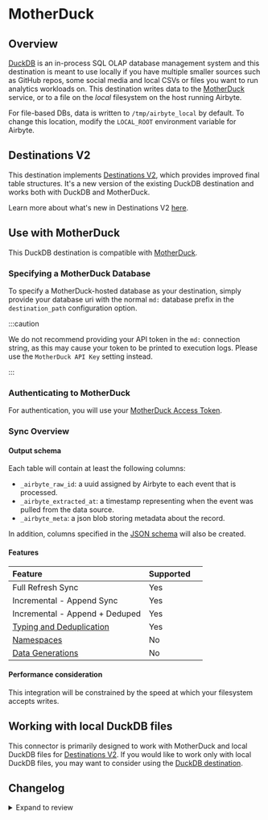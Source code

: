 # MotherDuck

## Overview

[DuckDB](https://duckdb.org/) is an in-process SQL OLAP database management system and this destination is meant to use locally if you have multiple smaller sources such as GitHub repos, some social media and local CSVs or files you want to run analytics workloads on. This destination writes data to the [MotherDuck](https://motherduck.com) service, or to a file on the _local_ filesystem on the host running Airbyte.

For file-based DBs, data is written to `/tmp/airbyte_local` by default. To change this location, modify the `LOCAL_ROOT` environment variable for Airbyte.

## Destinations V2

<!-- dummy-change. revert me... -->

This destination implements [Destinations V2](/release_notes/upgrading_to_destinations_v2/#what-is-destinations-v2), which provides improved final table structures. It's a new version of the existing DuckDB destination and works both with DuckDB and MotherDuck.

Learn more about what's new in Destinations V2 [here](/platform/using-airbyte/core-concepts/typing-deduping).

## Use with MotherDuck

This DuckDB destination is compatible with [MotherDuck](https://motherduck.com).

### Specifying a MotherDuck Database

To specify a MotherDuck-hosted database as your destination, simply provide your database uri with the normal `md:` database prefix in the `destination_path` configuration option.

:::caution

We do not recommend providing your API token in the `md:` connection string, as this may cause your token to be printed to execution logs. Please use the `MotherDuck API Key` setting instead.

:::

### Authenticating to MotherDuck

<FieldAnchor field="motherduck_api_key">

For authentication, you will use your [MotherDuck Access Token](https://motherduck.com/docs/key-tasks/authenticating-and-connecting-to-motherduck/authenticating-to-motherduck/#creating-an-access-token).

</FieldAnchor>

### Sync Overview

#### Output schema

Each table will contain at least the following columns:

- `_airbyte_raw_id`: a uuid assigned by Airbyte to each event that is processed.
- `_airbyte_extracted_at`: a timestamp representing when the event was pulled from the data source.
- `_airbyte_meta`: a json blob storing metadata about the record.

In addition, columns specified in the [JSON schema](https://docs.airbyte.com/connector-development/schema-reference) will also be created.

#### Features

| Feature                                                                  | Supported |     |
| :----------------------------------------------------------------------- | :-------- | :-- |
| Full Refresh Sync                                                        | Yes       |     |
| Incremental - Append Sync                                                | Yes       |     |
| Incremental - Append + Deduped                                           | Yes       |     |
| [Typing and Deduplication](/platform/using-airbyte/core-concepts/typing-deduping) | Yes       |     |
| [Namespaces](/platform/using-airbyte/core-concepts/namespaces)                    | No        |     |
| [Data Generations](/platform/operator-guides/refreshes#data-generations)          | No        |     |

#### Performance consideration

This integration will be constrained by the speed at which your filesystem accepts writes.

## Working with local DuckDB files

This connector is primarily designed to work with MotherDuck and local DuckDB files for [Destinations V2](/release_notes/upgrading_to_destinations_v2/#what-is-destinations-v2). If you would like to work only with local DuckDB files, you may want to consider using the [DuckDB destination](https://docs.airbyte.com/integrations/destinations/duckdb).

## Changelog

<details>
  <summary>Expand to review</summary>

| Version | Date       | Pull Request                                             | Subject                                                                                                                          |
| :------ | :--------- | :------------------------------------------------------- | :------------------------------------------------------------------------------------------------------------------------------- |
| 0.1.19 | 2025-05-25 | [60905](https://github.com/airbytehq/airbyte/pull/60905) | Allow unicode characters in database/table names |
| 0.1.18 | 2025-03-01 | [54737](https://github.com/airbytehq/airbyte/pull/54737) | Update airbyte-cdk to ^6.0.0 in destination-motherduck |
| 0.1.17 | 2024-12-26 | [50425](https://github.com/airbytehq/airbyte/pull/50425) | Fix bug overwrite write method not saving all batches |
| 0.1.16 | 2024-12-06 | [48562](https://github.com/airbytehq/airbyte/pull/48562) | Improved handling of config parameters during SQL engine creation. |
| 0.1.15 | 2024-11-07 | [48405](https://github.com/airbytehq/airbyte/pull/48405) | Updated docs and hovertext for schema, api key, and database name. |
| 0.1.14 | 2024-10-30 | [48006](https://github.com/airbytehq/airbyte/pull/48006) | Fix bug in \_flush_buffer, explicitly register dataframe before inserting |
| 0.1.13 | 2024-10-30 | [47969](https://github.com/airbytehq/airbyte/pull/47969) | Preserve Platform-generated id in state messages. |
| 0.1.12 | 2024-10-30 | [47987](https://github.com/airbytehq/airbyte/pull/47987) | Disable PyPi publish. |
| 0.1.11 | 2024-10-30 | [47979](https://github.com/airbytehq/airbyte/pull/47979) | Rename package. |
| 0.1.10 | 2024-10-29 | [47958](https://github.com/airbytehq/airbyte/pull/47958) | Add state counts and other fixes. |
| 0.1.9 | 2024-10-29 | [47950](https://github.com/airbytehq/airbyte/pull/47950) | Fix bug: add double quotes to column names that are reserved keywords. |
| 0.1.8 | 2024-10-29 | [47952](https://github.com/airbytehq/airbyte/pull/47952) | Fix: Add max batch size for loads. |
| 0.1.7 | 2024-10-29 | [47706](https://github.com/airbytehq/airbyte/pull/47706) | Fix bug: incorrect column names were used to create new stream table when using multiple streams. |
| 0.1.6 | 2024-10-29 | [47821](https://github.com/airbytehq/airbyte/pull/47821) | Update dependencies |
| 0.1.5 | 2024-10-28 | [47694](https://github.com/airbytehq/airbyte/pull/47694) | Resolve write failures, move processor classes into the connector. |
| 0.1.4 | 2024-10-28 | [47688](https://github.com/airbytehq/airbyte/pull/47688) | Use new destination table name format, explicitly insert PyArrow table columns by name and add debug info for column mismatches. |
| 0.1.3 | 2024-10-23 | [47315](https://github.com/airbytehq/airbyte/pull/47315) | Fix bug causing MotherDuck API key to not be correctly passed to the engine. |
| 0.1.2 | 2024-10-23 | [47315](https://github.com/airbytehq/airbyte/pull/47315) | Use `saas_only` mode during connection check to reduce ram usage. |
| 0.1.1 | 2024-10-23 | [47312](https://github.com/airbytehq/airbyte/pull/47312) | Fix: generate new unique destination ID |
| 0.1.0 | 2024-10-23 | [46904](https://github.com/airbytehq/airbyte/pull/46904) | New MotherDuck destination |

</details>

